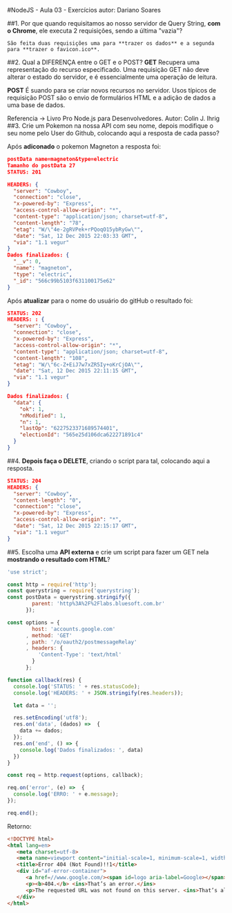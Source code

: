 #NodeJS - Aula 03 - Exercícios
autor: Dariano Soares

##1. Por que quando requisitamos ao nosso servidor de Query String, **com o Chrome**, ele executa 2 requisições, sendo a última "vazia"?
```
São feita duas requisições uma para **trazer os dados** e a segunda para **trazer o favicon.ico**.
```
##2. Qual a DIFERENÇA entre o GET e o POST?
**GET** Recupera uma representação do recurso especificado. Uma requisição GET não deve alterar o estado do servidor, e é essencialmente uma operação de leitura.

**POST** É suando para se criar novos recursos no servidor. Usos típicos de requisição POST são o envio de formulários HTML e a adição de dados a uma base de dados.

Referencia -> Livro Pro Node.js para Desenvolvedores. Autor: Colin J. Ihrig
##3. Crie um Pokemon na nossa API com seu nome, depois modifique o seu nome pelo User do Github, colocando aqui a resposta de cada passo?

Após **adiconado** o pokemon Magneton a resposta foi:
```json
postData name=magneton&type=electric
Tamanho do postData 27
STATUS: 201

HEADERS: {
  "server": "Cowboy",
  "connection": "close",
  "x-powered-by": "Express",
  "access-control-allow-origin": "*",
  "content-type": "application/json; charset=utf-8",
  "content-length": "78",
  "etag": "W/\"4e-2gRVPek+rPQoqO15ybRyGw\"",
  "date": "Sat, 12 Dec 2015 22:03:33 GMT",
  "via": "1.1 vegur"
}
Dados finalizados: {
  "__v": 0,
  "name": "magneton",
  "type": "electric",
  "_id": "566c99b5103f631100175e62"
}
```
Após **atualizar** para o nome do usuário do gitHub o resultado foi:

```json
STATUS: 202
HEADERS: : {
  "server": "Cowboy",
  "connection": "close",
  "x-powered-by": "Express",
  "access-control-allow-origin": "*",
  "content-type": "application/json; charset=utf-8",
  "content-length": "108",
  "etag": "W/\"6c-Z+EiJ7w7xZR5Iy+oKrCjOA\"",
  "date": "Sat, 12 Dec 2015 22:11:15 GMT",
  "via": "1.1 vegur"
}

Dados finalizados: {
  "data": {
    "ok": 1,
    "nModified": 1,
    "n": 1,
    "lastOp": "6227523371689574401",
    "electionId": "565e25d106dca622271891c4"
  }
}
```
##4. **Depois faça o DELETE**, criando o script para tal, colocando aqui a resposta.
```json
STATUS: 204
HEADERS: {
  "server": "Cowboy",
  "content-length": "0",
  "connection": "close",
  "x-powered-by": "Express",
  "access-control-allow-origin": "*",
  "date": "Sat, 12 Dec 2015 22:15:17 GMT",
  "via": "1.1 vegur"
}
```
##5. Escolha uma **API externa** e crie um script para fazer um GET nela **mostrando o resultado com HTML**?
```js
'use strict';

const http = require('http');
const querystring = require('querystring');
const postData = querystring.stringify({
        parent: 'http%3A%2F%2Flabs.bluesoft.com.br'
      });

const options = {
        host: 'accounts.google.com'
      , method: 'GET'
      , path: '/o/oauth2/postmessageRelay'
      , headers: {
          'Content-Type': 'text/html'
        }
      };

function callback(res) {
  console.log('STATUS: ' + res.statusCode);
  console.log('HEADERS: ' + JSON.stringify(res.headers));

  let data = '';

  res.setEncoding('utf8');
  res.on('data', (dados) =>  {
    data += dados;
  });
  res.on('end', () => {
    console.log('Dados finalizados: ', data)
  })
}

const req = http.request(options, callback);

req.on('error', (e) =>  {
  console.log('ERRO: ' + e.message);
});

req.end();
```
Retorno:

```html
<!DOCTYPE html>
<html lang=en>
   <meta charset=utf-8>
   <meta name=viewport content="initial-scale=1, minimum-scale=1, width=device-width">
   <title>Error 404 (Not Found)!!1</title>  
   <div id="af-error-container">
      <a href=//www.google.com/><span id=logo aria-label=Google></span></a>
      <p><b>404.</b> <ins>That’s an error.</ins>
      <p>The requested URL was not found on this server. <ins>That’s all we know.</ins>
   </div>
</html>   

```